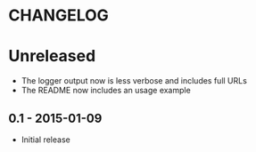 # CHANGELOG

# Unreleased

- The logger output now is less verbose and includes full URLs
- The README now includes an usage example

## 0.1 - 2015-01-09

- Initial release
